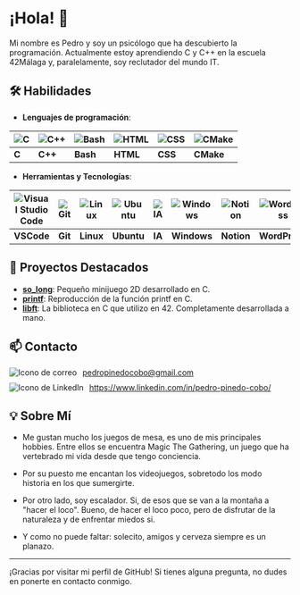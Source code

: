 # ¡Hola! 👋

Mi nombre es Pedro y soy un psicólogo que ha descubierto la programación. Actualmente estoy aprendiendo C y C++ en la escuela 42Málaga y, paralelamente, soy reclutador del mundo IT. 

## 🛠 Habilidades

- **Lenguajes de programación**:

| ![C](https://skillicons.dev/icons?i=c) | ![C++](https://skillicons.dev/icons?i=cpp) | ![Bash](https://skillicons.dev/icons?i=bash) | ![HTML](https://skillicons.dev/icons?i=html) | ![CSS](https://skillicons.dev/icons?i=css) | ![CMake](https://skillicons.dev/icons?i=cmake) |
| -------------------------------------- | ------------------------------------------ | --------------------------------------------- | -------------------------------------------- | ------------------------------------------ | ---------------------------------------------- |
| **C**                                  | **C++**                                    | **Bash**                                      | **HTML**                                     | **CSS**                                    | **CMake**                                      |

- **Herramientas y Tecnologías**:

| ![Visual Studio Code](https://skillicons.dev/icons?i=vscode) | ![Git](https://skillicons.dev/icons?i=git) | ![Linux](https://skillicons.dev/icons?i=linux) | ![Ubuntu](https://skillicons.dev/icons?i=ubuntu) | ![IA](https://skillicons.dev/icons?i=ai) | ![Windows](https://skillicons.dev/icons?i=windows) | ![Notion](https://skillicons.dev/icons?i=notion) | ![WordPress](https://skillicons.dev/icons?i=wordpress) | ![Discord](https://skillicons.dev/icons?i=discord) |
| ------------------------------------------------------------ | ----------------------------------------- | --------------------------------------------- | --------------------------------------------- | ----------------------------------------- | ----------------------------------- | ------------------------- | ----------------------------------------- | ---------------------------------------- |
| **VSCode**                                                   | **Git**                                   | **Linux**                                     | **Ubuntu**                                    | **IA**                                    | **Windows**                       | **Notion**                 | **WordPress**                            | **Discord**                              |


## 🚀 Proyectos Destacados

- **[so_long](https://github.com/pepinedo/so_long)**: Pequeño minijuego 2D desarrollado en C.
- **[printf](https://github.com/pepinedo/Printf)**: Reproducción de la función printf en C. 
- **[libft](https://github.com/pepinedo/Libft)**: La biblioteca en C que utilizo en 42. Completamente desarrollada a mano.

## 📫 Contacto

<div style="display: flex; align-items: center; margin-bottom: 10px;">
    <img src="https://skillicons.dev/icons?i=gmail" alt="Icono de correo" style="margin-right: 10px;">
    <a href="mailto:pedropinedocobo@gmail.com">pedropinedocobo@gmail.com</a>
</div>

<div style="display: flex; align-items: center;">
    <img src="https://skillicons.dev/icons?i=linkedin" alt="Icono de LinkedIn" style="margin-right: 10px;">
    <a href="https://www.linkedin.com/in/pedro-pinedo-cobo/">https://www.linkedin.com/in/pedro-pinedo-cobo/</a>
</div>


## 💡 Sobre Mí

- Me gustan mucho los juegos de mesa, es uno de mis principales hobbies. Entre ellos se encuentra Magic The Gathering, un juego que ha vertebrado mi vida desde que tengo conciencia.

- Por su puesto me encantan los videojuegos, sobretodo los modo historia en los que sumergirte.

- Por otro lado, soy escalador. Si, de esos que se van a la montaña a "hacer el loco". Bueno, de hacer el loco poco, pero de disfrutar de la naturaleza y de enfrentar miedos si.

- Y como no puede faltar: solecito, amigos y cerveza siempre es un planazo.


---

¡Gracias por visitar mi perfil de GitHub! Si tienes alguna pregunta, no dudes en ponerte en contacto conmigo.
